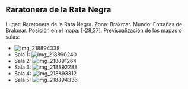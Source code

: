 ## Raratonera de la Rata Negra
Lugar: Raratonera de la Rata Negra.
Zona: Brakmar.
Mundo: Entrañas de Brakmar.
Posición en el mapa: [-28,37].
Previsualización de los mapas o salas:
- ![img_218894338](https://media.discordapp.net/attachments/1115311447145193482/1115353673950826628/218894338.jpg)
- Sala 1: ![img_218890240](https://media.discordapp.net/attachments/1115311447145193482/1115353644062220439/218890240.jpg)
- Sala 2: ![img_218891264](https://media.discordapp.net/attachments/1115311447145193482/1115353646071296131/218891264.jpg)
- Sala 3: ![img_218892288](https://media.discordapp.net/attachments/1115311447145193482/1115353666354958427/218892288.jpg)
- Sala 4: ![img_218893312](https://media.discordapp.net/attachments/1115311447145193482/1115353669685235833/218893312.jpg)
- Sala 5: ![img_218894336](https://media.discordapp.net/attachments/1115311447145193482/1115353671677521972/218894336.jpg)